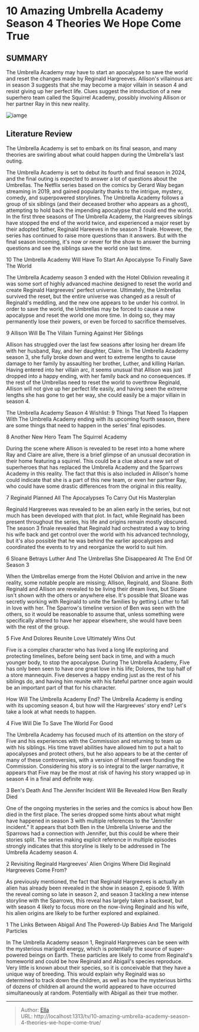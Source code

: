 # 10 Amazing Umbrella Academy Season 4 Theories We Hope Come True


## SUMMARY 


 The Umbrella Academy may have to start an apocalypse to save the world and reset the changes made by Reginald Hargreeves. 
 Allison&#39;s villainous arc in season 3 suggests that she may become a major villain in season 4 and resist giving up her perfect life. 
 Clues suggest the introduction of a new superhero team called the Squirrel Academy, possibly involving Allison or her partner Ray in this new reality. 

![iamge](https://static1.srcdn.com/wordpress/wp-content/uploads/2024/01/colm-feore-as-reginald-hargreeves-from-the-umbrella-academy-season-3-adam-godley-as-pogo-from-the-umbrella-academy-season-3-aidan-gallagher-as-number-five-from-the-umbrella-academy-season-3.jpg)

## Literature Review
The Umbrella Academy is set to embark on its final season, and many theories are swirling about what could happen during the Umbrella&#39;s last outing.




The Umbrella Academy is set to debut its fourth and final season in 2024, and the final outing is expected to answer a lot of questions about the Umbrellas. The Netflix series based on the comics by Gerard Way began streaming in 2019, and gained popularity thanks to the intrigue, mystery, comedy, and superpowered storylines. The Umbrella Academy follows a group of six siblings (and their deceased brother who appears as a ghost), attempting to hold back the impending apocalypse that could end the world.
In the first three seasons of The Umbrella Academy, the Hargreeves siblings have stopped the end of the world twice, and experienced a major reset by their adopted father, Reginald Hareeves in the season 3 finale. However, the series has continued to raise more questions than it answers. But with the final season incoming, it&#39;s now or never for the show to answer the burning questions and see the siblings save the world one last time.









 








 10  The Umbrella Academy Will Have To Start An Apocalypse 
To Finally Save The World
        

The Umbrella Academy season 3 ended with the Hotel Oblivion revealing it was some sort of highly advanced machine designed to reset the world and create Reginald Hargreeves&#39; perfect universe. Ultimately, the Umbrellas survived the reset, but the entire universe was changed as a result of Reginald&#39;s meddling, and the new one appears to be under his control. In order to save the world, the Umbrellas may be forced to cause a new apocalypse and reset the world one more time. In doing so, they may permanently lose their powers, or even be forced to sacrifice themselves.





 9  Allison Will Be The Villain 
Turning Against Her Siblings


 







Allison has struggled over the last few seasons after losing her dream life with her husband, Ray, and her daughter, Claire. In The Umbrella Academy season 3, she fully broke down and went to extreme lengths to cause damage to her family by assaulting her brother, Luther, and killing Harlan. Having entered into her villain arc, it seems unusual that Allison was just dropped into a happy ending, with her family back and no consequences. If the rest of the Umbrellas need to reset the world to overthrow Reginald, Allison will not give up her perfect life easily, and having seen the extreme lengths she has gone to get her way, she could easily be a major villain in season 4.
            
 
 The Umbrella Academy Season 4 Wishlist: 9 Things That Need To Happen 
With The Umbrella Academy ending with its upcoming fourth season, there are some things that need to happen in the series&#39; final episodes.









 8  Another New Hero Team 
The Squirrel Academy
        

During the scene where Allison is revealed to be reset into a home where Ray and Claire are alive, there is a brief glimpse of an unusual decoration in their home featuring a squirrel. This could be a clue about a new set of superheroes that has replaced the Umbrella Academy and the Sparrows Academy in this reality. The fact that this is also included in Allison&#39;s home could indicate that she is a part of this new team, or even her partner Ray, who could have some drastic differences from the original in this reality.





 7  Reginald Planned All The Apocalypses 
To Carry Out His Masterplan


 







Reginald Hargreeves was revealed to be an alien early in the series, but not much has been developed with that plot. In fact, while Reginald has been present throughout the series, his life and origins remain mostly obscured. The season 3 finale revealed that Reginald had orchestrated a way to bring his wife back and get control over the world with his advanced technology, but it&#39;s also possible that he was behind the earlier apocalypses and coordinated the events to try and reorganize the world to suit him.





 6  Sloane Betrays Luther And The Umbrellas 
She Disappeared At The End Of Season 3
        

When the Umbrellas emerge from the Hotel Oblivion and arrive in the new reality, some notable people are missing; Allison, Reginald, and Sloane. Both Reginald and Allison are revealed to be living their dream lives, but Sloane isn&#39;t shown with the others or anywhere else. It&#39;s possible that Sloane was secretly working with Reginald to unite the families by getting Luther to fall in love with her. The Sparrow&#39;s timeline version of Ben was seen with the others, so it would be reasonable to assume that, unless something were specifically altered to have her appear elsewhere, she would have been with the rest of the group.





 5  Five And Dolores Reunite 
Love Ultimately Wins Out
        

Five is a complex character who has lived a long life exploring and protecting timelines, before being sent back in time, and with a much younger body, to stop the apocalypse. During The Umbrella Academy, Five has only been seen to have one great love in his life; Dolores, the top half of a store mannequin. Five deserves a happy ending just as the rest of his siblings do, and having him reunite with his fateful partner once again would be an important part of that for his character.
            
 
 How Will The Umbrella Academy End? 
The Umbrella Academy is ending with its upcoming season 4, but how will the Hargreeves&#39; story end? Let&#39;s take a look at what needs to happen.









 4  Five Will Die 
To Save The World For Good


 







The Umbrella Academy has focused much of its attention on the story of Five and his experiences with the Commission and returning to team up with his siblings. His time travel abilities have allowed him to put a halt to apocalypses and protect others, but he also appears to be at the center of many of these controversies, with a version of himself even founding the Commission. Considering his story is so integral to the larger narrative, it appears that Five may be the most at risk of having his story wrapped up in season 4 in a final and definite way.





 3  Ben&#39;s Death And The Jennifer Incident Will Be Revealed 
How Ben Really Died
        

One of the ongoing mysteries in the series and the comics is about how Ben died in the first place. The series dropped some hints about what might have happened in season 3 with multiple references to the &#34;Jennifer incident.&#34; It appears that both Ben in the Umbrella Universe and the Sparrows had a connection with Jennifer, but this could be where their stories split. The series making explicit reference in multiple episodes strongly indicates that this storyline is likely to be addressed in The Umbrella Academy season 4.





 2  Revisiting Reginald Hargreeves&#39; Alien Origins 
Where Did Reginald Hargreeves Come From?
        

As previously mentioned, the fact that Reginald Hargreeves is actually an alien has already been revealed in the show in season 2, episode 9. With the reveal coming so late in season 2, and season 3 tackling a new intense storyline with the Sparrows, this reveal has largely taken a backseat, but with season 4 likely to focus more on the now-living Reginald and his wife, his alien origins are likely to be further explored and explained.





 1  The Links Between Abigail And The Powered-Up Babies 
And The Marigold Particles
        

In The Umbrella Academy season 1, Reginald Hargreeves can be seen with the mysterious marigold energy, which is potentially the source of super-powered beings on Earth. These particles are likely to come from Reginald&#39;s homeworld and could be how Reginald and Abigail&#39;s species reproduce. Very little is known about their species, so it is conceivable that they have a unique way of breeding. This would explain why Reginald was so determined to track down the children, as well as how the mysterious births of dozens of children all around the world appeared to have occurred simultaneously at random. Potentially with Abigail as their true mother. 

---

> Author: [Ella](https://instagram.hk.cn/)  
> URL: http://localhost:1313/tv/10-amazing-umbrella-academy-season-4-theories-we-hope-come-true/  

